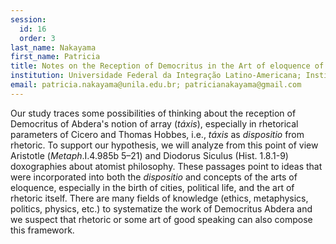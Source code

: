 ```yaml
---
session:
  id: 16
  order: 3
last_name: Nakayama
first_name: Patricia
title: Notes on the Reception of Democritus in the Art of eloquence of Cicero and Thomas Hobbes
institution: Universidade Federal da Integração Latino-Americana; Instituto Latino-Americano de Economia, Sociedade e Economia
email: patricia.nakayama@unila.edu.br; patricianakayama@gmail.com
---
```

Our study traces some possibilities of thinking about the reception of Democritus of Abdera's notion of array (*táxis*), especially in rhetorical parameters of Cicero and Thomas Hobbes, i.e., *táxis* as *dispositio* from rhetoric. To support our hypothesis, we will analyze from this point of view Aristotle (*Metaph*.I.4.985b 5–21) and Diodorus Siculus (Hist. 1.8.1-9) doxographies about atomist philosophy. These passages point to ideas that were incorporated into both the *dispositio* and concepts of the arts of eloquence, especially in the birth of cities, political life, and the art of rhetoric itself. There are many fields of knowledge (ethics, metaphysics, politics, physics, etc.) to systematize the work of Democritus Abdera and we suspect that rhetoric or some art of good speaking can also compose this framework.
